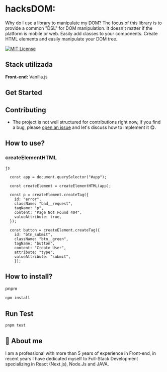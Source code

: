 # hacksDOM:

Why do I use a library to manipulate my DOM?
The focus of this library is to provide a common "DSL" for DOM manipulation. It doesn't matter if the platform is mobile or web. Easily add classes to your components. Create HTML elements and easily manipulate your DOM tree.

[![MIT License](https://img.shields.io/badge/License-MIT-green.svg)](https://choosealicense.com/licenses/mit/)

## Stack utilizada

**Front-end:** Vanilla.js

## Get Started

## Contributing

- The project is not well structured for contributions right now, if you find a bug, please [open an issue](https://github.com/hacksDOM/core/issues) and let's discuss how to implement it 😋.

## How to use?

### createElementHTML

```
js

  const app = document.querySelector("#app");

  const createElement = createElementHTML(app);

  const p = createElement.createTag({
    id: "error",
    className: "bad__request",
    tagName: "p",
    content: "Page Not Found 404",
    valueAttribute: true,
  });

  const button = createElement.createTag({
    id: "btn_submit",
    className: "btn__green",
    tagName: "button",
    content: "Create User",
    attribute: "type",
    valueAttribute: "submit",
    });
```

## How to install?

pnpm

```sh
npm install
```

## Run Test

```sh
pnpm test
```

## 🚀 About me

I am a professional with more than 5 years of experience in Front-end, in recent years I have dedicated myself to Full-Stack Development specializing in React (Next.js), Node.Js and JAVA.
